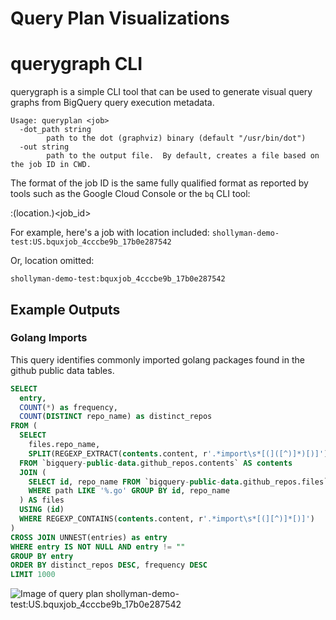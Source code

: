 # Query Plan Visualizations


# querygraph CLI

querygraph is a simple CLI tool that can be used to generate visual query graphs from BigQuery query
execution metadata.  

```
Usage: queryplan <job>
  -dot_path string
        path to the dot (graphviz) binary (default "/usr/bin/dot")
  -out string
        path to the output file.  By default, creates a file based on the job ID in CWD.
```

The format of the job ID is the same fully qualified format as reported by tools such as the Google Cloud Console or the `bq` CLI tool:

<projectid>:(location.)<job_id>

For example, here's a job with location included:
`shollyman-demo-test:US.bquxjob_4cccbe9b_17b0e287542`

Or, location omitted:

`shollyman-demo-test:bquxjob_4cccbe9b_17b0e287542`


## Example Outputs

### Golang Imports
This query identifies commonly imported golang packages found in the github public data tables.
```sql
SELECT
  entry,
  COUNT(*) as frequency,
  COUNT(DISTINCT repo_name) as distinct_repos
FROM (
  SELECT
    files.repo_name,
    SPLIT(REGEXP_EXTRACT(contents.content, r'.*import\s*[(]([^)]*)[)]'), '\n') AS entries
  FROM `bigquery-public-data.github_repos.contents` AS contents
  JOIN (
    SELECT id, repo_name FROM `bigquery-public-data.github_repos.files`
    WHERE path LIKE '%.go' GROUP BY id, repo_name
  ) AS files
  USING (id)
  WHERE REGEXP_CONTAINS(contents.content, r'.*import\s*[(][^)]*[)]')
)
CROSS JOIN UNNEST(entries) as entry
WHERE entry IS NOT NULL AND entry != ""
GROUP BY entry
ORDER BY distinct_repos DESC, frequency DESC
LIMIT 1000
```
![Image of query plan shollyman-demo-test:US.bquxjob_4cccbe9b_17b0e287542](./examples/shollyman-demo-test_US_bquxjob_4cccbe9b_17b0e287542.png)
